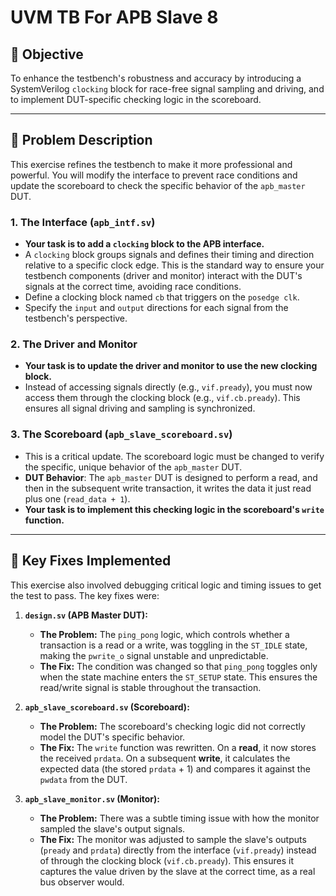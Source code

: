 # UVM TB For APB Slave 8

## 🎯 Objective

To enhance the testbench's robustness and accuracy by introducing a SystemVerilog `clocking` block for race-free signal sampling and driving, and to implement DUT-specific checking logic in the scoreboard.

---

## 📝 Problem Description

This exercise refines the testbench to make it more professional and powerful. You will modify the interface to prevent race conditions and update the scoreboard to check the specific behavior of the `apb_master` DUT.

### 1. The Interface (`apb_intf.sv`)

-   **Your task is to add a `clocking` block to the APB interface.**
-   A `clocking` block groups signals and defines their timing and direction relative to a specific clock edge. This is the standard way to ensure your testbench components (driver and monitor) interact with the DUT's signals at the correct time, avoiding race conditions.
-   Define a clocking block named `cb` that triggers on the `posedge clk`.
-   Specify the `input` and `output` directions for each signal from the testbench's perspective.

### 2. The Driver and Monitor

-   **Your task is to update the driver and monitor to use the new clocking block.**
-   Instead of accessing signals directly (e.g., `vif.pready`), you must now access them through the clocking block (e.g., `vif.cb.pready`). This ensures all signal driving and sampling is synchronized.

### 3. The Scoreboard (`apb_slave_scoreboard.sv`)

-   This is a critical update. The scoreboard logic must be changed to verify the specific, unique behavior of the `apb_master` DUT.
-   **DUT Behavior**: The `apb_master` DUT is designed to perform a read, and then in the subsequent write transaction, it writes the data it just read plus one (`read_data + 1`).
-   **Your task is to implement this checking logic in the scoreboard's `write` function.**

---

## 🐞 Key Fixes Implemented

This exercise also involved debugging critical logic and timing issues to get the test to pass. The key fixes were:

1.  **`design.sv` (APB Master DUT):**
    -   **The Problem:** The `ping_pong` logic, which controls whether a transaction is a read or a write, was toggling in the `ST_IDLE` state, making the `pwrite_o` signal unstable and unpredictable.
    -   **The Fix:** The condition was changed so that `ping_pong` toggles only when the state machine enters the `ST_SETUP` state. This ensures the read/write signal is stable throughout the transaction.

2.  **`apb_slave_scoreboard.sv` (Scoreboard):**
    -   **The Problem:** The scoreboard's checking logic did not correctly model the DUT's specific behavior.
    -   **The Fix:** The `write` function was rewritten. On a **read**, it now stores the received `prdata`. On a subsequent **write**, it calculates the expected data (the stored `prdata` + 1) and compares it against the `pwdata` from the DUT.

3.  **`apb_slave_monitor.sv` (Monitor):**
    -   **The Problem:** There was a subtle timing issue with how the monitor sampled the slave's output signals.
    -   **The Fix:** The monitor was adjusted to sample the slave's outputs (`pready` and `prdata`) directly from the interface (`vif.pready`) instead of through the clocking block (`vif.cb.pready`). This ensures it captures the value driven by the slave at the correct time, as a real bus observer would.
